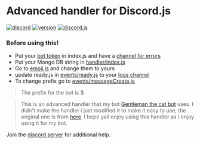 # Advanced handler for Discord.js 
[![discord](https://img.shields.io/badge/discord-join%20our%20server-5865F2.svg?style=flat-square&logo=discord)](https://discord.gg/j3YamACwPu)  [![version](https://img.shields.io/badge/version-1.0.3-brightgreen.svg?style=flat-square)](https://github.com/Shinpi-Tekita/advanced-handler/releases/tag/v1.0.3)  [![discord.js](https://img.shields.io/badge/discord.js-v13-CB3837.svg?style=flat-square&logo=npm)](https://www.npmjs.com/package/discord.js/v/13.12.0)


### Before using this! 

* Put your [bot token](https://github.com/Shinpi-Tekita/advanced-handler/blob/bda938cfb948287911951e235cb2563be8f67bb4/index.js#L121) in index.js and have a [channel for errors](https://github.com/Shinpi-Tekita/advanced-handler/blob/bda938cfb948287911951e235cb2563be8f67bb4/index.js#L12)
* Put your Mongo DB string in [handler/index.js](https://github.com/Shinpi-Tekita/advanced-handler/blob/a3a0461549f865440464dce3a38e6fa5cb99b0b6/handler/index.js#L48)
* Go to [emoji.js](https://github.com/Shinpi-Tekita/advanced-handler/blob/a3a0461549f865440464dce3a38e6fa5cb99b0b6/emojis.js#L4) and change them to yours
* update ready.js in [events/ready.js](https://github.com/Shinpi-Tekita/advanced-handler/blob/main/events/ready.js) to your [logs channel](https://github.com/Shinpi-Tekita/advanced-handler/blob/a3a0461549f865440464dce3a38e6fa5cb99b0b6/events/ready.js#L17)
* To change prefix go to [events/messageCreate.js](https://github.com/Shinpi-Tekita/advanced-handler/blob/a3a0461549f865440464dce3a38e6fa5cb99b0b6/events/messageCreate.js#L24)

> The prefix for the bot is $

> This is an advanced handler that my bot [Gentleman the cat bot](https://top.gg/bot/870413726711435297) uses.
> I didn't make the handler i just modified it to make it easy to use, the original one is from [here](https://github.com/reconlx/djs-base-handler). 
> I hope yall enjoy using this handler as I enjoy using it for my bot.

Join the [discord server](https://discord.gg/j3YamACwPu) for additional help.
